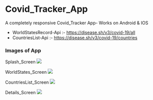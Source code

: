# Covid_Tracker_App

A completely responsive Covid_Tracker App- Works on Android & IOS

- WorldStatesRecord-Api :- https://disease.sh/v3/covid-19/all
- CountriesList-Api :- https://disease.sh/v3/covid-19/countries

### Images of App

Splash_Screen
<img src="https://user-images.githubusercontent.com/67046451/208229713-b4dde0b2-8111-4516-930e-0d1f401eaa54.png">

WorldStates_Screen
<img src="https://user-images.githubusercontent.com/67046451/208229730-c79b6651-e161-4329-8c20-53f0eafb339d.png">

CountriesList_Screen
<img src="https://user-images.githubusercontent.com/67046451/208229759-2e7ea7af-e8b5-41f9-80ad-94a191e1f717.png">

Details_Screen
<img src="https://user-images.githubusercontent.com/67046451/208229799-39068274-d6f0-4e0c-ab0c-f16aabd167ca.png">
